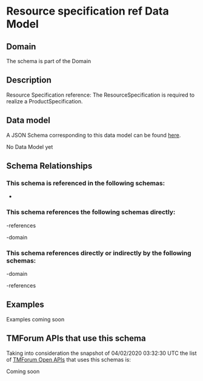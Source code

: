 # Resource specification ref Data Model

## Domain

The  schema is part of the  Domain

## Description

Resource Specification reference: The ResourceSpecification is required to realize a ProductSpecification.

## Data model

A JSON Schema corresponding to this data model can be found
[here](https://github.com/tmforum-rand/schemas/blob/candidates/Resource/ResourceSpecificationRef.schema.json).

No Data Model yet

## Schema Relationships

### This schema is referenced in the following schemas:

-

### This schema references the following schemas directly:

-references

-domain

### This schema references directly or indirectly by the following schemas:

-domain

-references



## Examples

Examples coming soon

## TMForum APIs that use this schema

Taking into consideration the snapshot of 04/02/2020 03:32:30 UTC the list of [TMForum Open APIs](https://www.tmforum.org/open-apis/) that uses this schemas is:

Coming soon